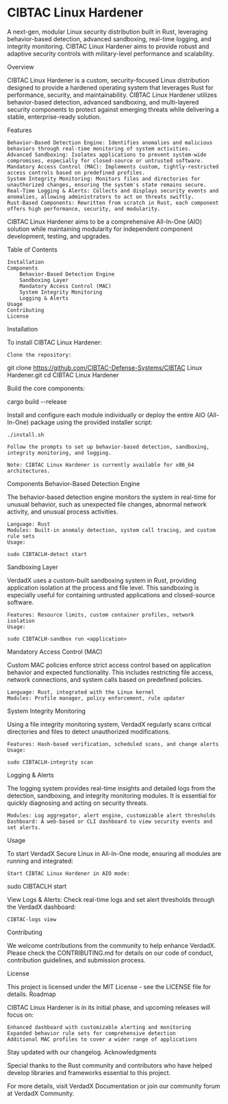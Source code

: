 # CIBTAC Linux Hardener
A next-gen, modular Linux security distribution built in Rust, leveraging behavior-based detection, advanced sandboxing, real-time logging, and integrity monitoring. CIBTAC Linux Hardener aims to provide robust and adaptive security controls with military-level performance and scalability.

Overview

CIBTAC Linux Hardener is a custom, security-focused Linux distribution designed to provide a hardened operating system that leverages Rust for performance, security, and maintainability. CIBTAC Linux Hardener utilizes behavior-based detection, advanced sandboxing, and multi-layered security components to protect against emerging threats while delivering a stable, enterprise-ready solution.

Features

    Behavior-Based Detection Engine: Identifies anomalies and malicious behaviors through real-time monitoring of system activities.
    Advanced Sandboxing: Isolates applications to prevent system-wide compromises, especially for closed-source or untrusted software.
    Mandatory Access Control (MAC): Implements custom, tightly-restricted access controls based on predefined profiles.
    System Integrity Monitoring: Monitors files and directories for unauthorized changes, ensuring the system's state remains secure.
    Real-Time Logging & Alerts: Collects and displays security events and anomalies, allowing administrators to act on threats swiftly.
    Rust-Based Components: Rewritten from scratch in Rust, each component offers high performance, security, and modularity.

CIBTAC Linux Hardener aims to be a comprehensive All-In-One (AIO) solution while maintaining modularity for independent component development, testing, and upgrades.

Table of Contents

    Installation
    Components
        Behavior-Based Detection Engine
        Sandboxing Layer
        Mandatory Access Control (MAC)
        System Integrity Monitoring
        Logging & Alerts
    Usage
    Contributing
    License

Installation

To install CIBTAC Linux Hardener:

    Clone the repository:

git clone https://github.com/CIBTAC-Defense-Systems/CIBTAC Linux Hardener.git
cd CIBTAC Linux Hardener

Build the core components:

cargo build --release

Install and configure each module individually or deploy the entire AIO (All-In-One) package using the provided installer script:

    ./install.sh

    Follow the prompts to set up behavior-based detection, sandboxing, integrity monitoring, and logging.

    Note: CIBTAC Linux Hardener is currently available for x86_64 architectures.

Components
Behavior-Based Detection Engine

The behavior-based detection engine monitors the system in real-time for unusual behavior, such as unexpected file changes, abnormal network activity, and unusual process activities.

    Language: Rust
    Modules: Built-in anomaly detection, system call tracing, and custom rule sets
    Usage:

    sudo CIBTACLH-detect start

Sandboxing Layer

VerdadX uses a custom-built sandboxing system in Rust, providing application isolation at the process and file level. This sandboxing is especially useful for containing untrusted applications and closed-source software.

    Features: Resource limits, custom container profiles, network isolation
    Usage:

    sudo CIBTACLH-sandbox run <application>

Mandatory Access Control (MAC)

Custom MAC policies enforce strict access control based on application behavior and expected functionality. This includes restricting file access, network connections, and system calls based on predefined policies.

    Language: Rust, integrated with the Linux kernel
    Modules: Profile manager, policy enforcement, rule updater

System Integrity Monitoring

Using a file integrity monitoring system, VerdadX regularly scans critical directories and files to detect unauthorized modifications.

    Features: Hash-based verification, scheduled scans, and change alerts
    Usage:

    sudo CIBTACLH-integrity scan

Logging & Alerts

The logging system provides real-time insights and detailed logs from the detection, sandboxing, and integrity monitoring modules. It is essential for quickly diagnosing and acting on security threats.

    Modules: Log aggregator, alert engine, customizable alert thresholds
    Dashboard: A web-based or CLI dashboard to view security events and set alerts.

Usage

To start VerdadX Secure Linux in All-In-One mode, ensuring all modules are running and integrated:

    Start CIBTAC Linux Hardener in AIO mode:

sudo CIBTACLH start


View Logs & Alerts: Check real-time logs and set alert thresholds through the VerdadX dashboard:

    CIBTAC-logs view

Contributing

We welcome contributions from the community to help enhance VerdadX. Please check the CONTRIBUTING.md for details on our code of conduct, contribution guidelines, and submission process.


License

This project is licensed under the MIT License - see the LICENSE file for details.
Roadmap

CIBTAC Linux Hardener is in its initial phase, and upcoming releases will focus on:

    Enhanced dashboard with customizable alerting and monitoring
    Expanded behavior rule sets for comprehensive detection
    Additional MAC profiles to cover a wider range of applications

Stay updated with our changelog.
Acknowledgments

Special thanks to the Rust community and contributors who have helped develop libraries and frameworks essential to this project.

For more details, visit VerdadX Documentation or join our community forum at VerdadX Community.
